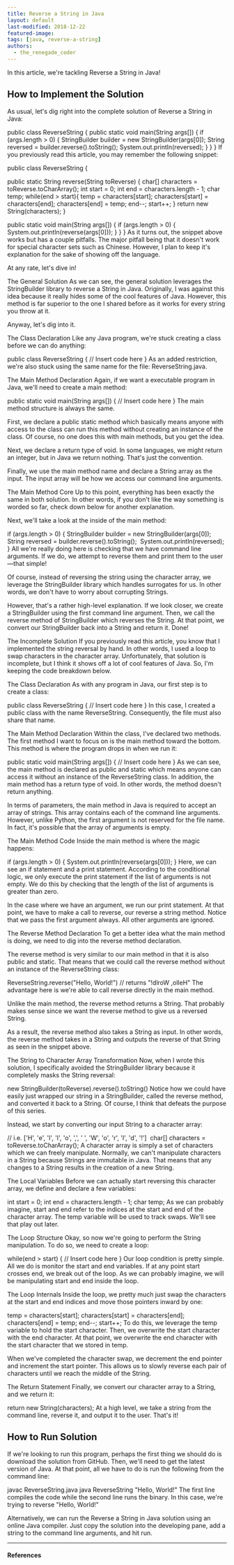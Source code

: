 ```yaml
---
title: Reverse a String in Java
layout: default
last-modified: 2018-12-22
featured-image:
tags: [java, reverse-a-string]
authors:
  - the_renegade_coder
---
```


In this article, we're tackling Reverse a String in Java!

## How to Implement the Solution

As usual, let's dig right into the complete solution of Reverse a String in Java:

public class ReverseString {
  public static void main(String args[]) {
    if (args.length > 0) {
      StringBuilder builder = new StringBuilder(args[0]);
      String reversed = builder.reverse().toString();
      System.out.println(reversed);
    }
  }
}
If you previously read this article, you may remember the following snippet:

public class ReverseString {

  public static String reverse(String toReverse) {
    char[] characters = toReverse.toCharArray();
    int start = 0;
    int end = characters.length - 1;
    char temp;
    while(end > start){
      temp = characters[start];
      characters[start] = characters[end];
      characters[end] = temp;
      end--;
      start++;
    }
    return new String(characters);
  }

  public static void main(String args[]) {
    if (args.length > 0) {
      System.out.println(reverse(args[0]));
    }
  }
}
As it turns out, the snippet above works but has a couple pitfalls. The major pitfall being that it doesn't work for special character sets such as Chinese. However, I plan to keep it's explanation for the sake of showing off the language.

At any rate, let's dive in!

The General Solution
As we can see, the general solution leverages the StringBuilder library to reverse a String in Java. Originally, I was against this idea because it really hides some of the cool features of Java. However, this method is far superior to the one I shared before as it works for every string you throw at it.

Anyway, let's dig into it.

The Class Declaration
Like any Java program, we're stuck creating a class before we can do anything:

public class ReverseString {
  // Insert code here
}
As an added restriction, we're also stuck using the same name for the file: ReverseString.java.

The Main Method Declaration
Again, if we want a executable program in Java, we'll need to create a main method:

public static void main(String args[]) {
  // Insert code here
}
The main method structure is always the same.

First, we declare a public static method which basically means anyone with access to the class can run this method without creating an instance of the class. Of course, no one does this with main methods, but you get the idea.

Next, we declare a return type of void. In some languages, we might return an integer, but in Java we return nothing. That's just the convention.

Finally, we use the main method name and declare a String array as the input. The input array will be how we access our command line arguments.

The Main Method Core
Up to this point, everything has been exactly the same in both solution. In other words, if you don't like the way something is worded so far, check down below for another explanation.

Next, we'll take a look at the inside of the main method:

if (args.length > 0) {
  StringBuilder builder = new StringBuilder(args[0]); 
  String reversed = builder.reverse().toString(); 
  System.out.println(reversed);
}
All we're really doing here is checking that we have command line arguments. If we do, we attempt to reverse them and print them to the user—that simple!

Of course, instead of reversing the string using the character array, we leverage the StringBuilder library which handles surrogates for us. In other words, we don't have to worry about corrupting Strings.

However, that's a rather high-level explanation. If we look closer, we create a StringBuilder using the first command line argument. Then, we call the reverse method of StringBuilder which reverses the String. At that point, we convert our StringBuilder back into a String and return it. Done!

The Incomplete Solution
If you previously read this article, you know that I implemented the string reversal by hand. In other words, I used a loop to swap characters in the character array. Unfortunately, that solution is incomplete, but I think it shows off a lot of cool features of Java. So, I'm keeping the code breakdown below.

The Class Declaration
As with any program in Java, our first step is to create a class:

public class ReverseString {
  // Insert code here
}
In this case, I created a public class with the name ReverseString. Consequently, the file must also share that name.

The Main Method Declaration
Within the class, I've declared two methods. The first method I want to focus on is the main method toward the bottom. This method is where the program drops in when we run it:

public static void main(String args[]) {
  // Insert code here
}
As we can see, the main method is declared as public and static which means anyone can access it without an instance of the ReverseString class. In addition, the main method has a return type of void. In other words, the method doesn't return anything.

In terms of parameters, the main method in Java is required to accept an array of strings. This array contains each of the command line arguments. However, unlike Python, the first argument is not reserved for the file name. In fact, it's possible that the array of arguments is empty.

The Main Method Code
Inside the main method is where the magic happens:

if (args.length > 0) {
  System.out.println(reverse(args[0]));
}
Here, we can see an if statement and a print statement. According to the conditional logic, we only execute the print statement if the list of arguments is not empty. We do this by checking that the length of the list of arguments is greater than zero.

In the case where we have an argument, we run our print statement. At that point, we have to make a call to reverse, our reverse a string method. Notice that we pass the first argument always. All other arguments are ignored.

The Reverse Method Declaration
To get a better idea what the main method is doing, we need to dig into the reverse method declaration.

The reverse method is very similar to our main method in that it is also public and static. That means that we could call the reverse method without an instance of the ReverseString class:

ReverseString.reverse("Hello, World!")  // returns "!dlroW ,olleH"
The advantage here is we're able to call reverse directly in the main method.

Unlike the main method, the reverse method returns a String. That probably makes sense since we want the reverse method to give us a reversed String.

As a result, the reverse method also takes a String as input. In other words, the reverse method takes in a String and outputs the reverse of that String as seen in the snippet above.

The String to Character Array Transformation
Now, when I wrote this solution, I specifically avoided the StringBuilder library because it completely masks the String reversal:

new StringBuilder(toReverse).reverse().toString()
Notice how we could have easily just wrapped our string in a StringBuilder, called the reverse method, and converted it back to a String. Of course, I think that defeats the purpose of this series.

Instead, we start by converting our input String to a character array:

// i.e. ['H', 'e', 'l', 'l', 'o', ',', ' ', 'W', 'o', 'r', 'l', 'd', '!'] 
char[] characters = toReverse.toCharArray();
A character array is simply a set of characters which we can freely manipulate. Normally, we can't manipulate characters in a String because Strings are immutable in Java. That means that any changes to a String results in the creation of a new String.

The Local Variables
Before we can actually start reversing this character array, we define and declare a few variables:

int start = 0;
int end = characters.length - 1;
char temp;
As we can probably imagine, start and end refer to the indices at the start and end of the character array. The temp variable will be used to track swaps. We'll see that play out later.

The Loop Structure
Okay, so now we're going to perform the String manipulation. To do so, we need to create a loop:

while(end > start) {
  // Insert code here
}
Our loop condition is pretty simple. All we do is monitor the start and end variables. If at any point start crosses end, we break out of the loop. As we can probably imagine, we will be manipulating start and end inside the loop.

The Loop Internals
Inside the loop, we pretty much just swap the characters at the start and end indices and move those pointers inward by one:

temp = characters[start];
characters[start] = characters[end];
characters[end] = temp;
end--;
start++;
To do this, we leverage the temp variable to hold the start character. Then, we overwrite the start character with the end character. At that point, we overwrite the end character with the start character that we stored in temp.

When we've completed the character swap, we decrement the end pointer and increment the start pointer. This allows us to slowly reverse each pair of characters until we reach the middle of the String.

The Return Statement
Finally, we convert our character array to a String, and we return it:

return new String(characters);
At a high level, we take a string from the command line, reverse it, and output it to the user. That's it!

## How to Run Solution

If we're looking to run this program, perhaps the first thing we should do is download the solution from GitHub. Then, we'll need to get the latest version of Java. At that point, all we have to do is run the following from the command line:

javac ReverseString.java
java ReverseString "Hello, World!"
The first line compiles the code while the second line runs the binary. In this case, we're trying to reverse "Hello, World!"

Alternatively, we can run the Reverse a String in Java solution using an online Java compiler. Just copy the solution into the developing pane, add a string to the command line arguments, and hit run.

---

#### References

[^1]: J. Grifski, “Reverse a String in Java,” The Renegade Coder, 21-Apr-2018. [Online]. Available: <https://therenegadecoder.com/code/reverse-a-string-in-java/>. [Accessed: 22-Dec-2018].
